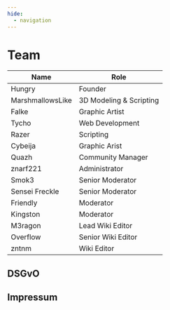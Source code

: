 ```yaml
---
hide:
  - navigation
---
```


# Team

| Name             | Role                    |
|------------------|-------------------------|
| Hungry           | Founder                 |
| MarshmallowsLike | 3D Modeling & Scripting |
| Falke            | Graphic Artist          |
| Tycho            | Web Development         |
| Razer            | Scripting               |
| Cybeija          | Graphic Arist           |
| Quazh            | Community Manager       |
| znarf221         | Administrator           |
| Smok3            | Senior Moderator        |
| Sensei Freckle   | Senior Moderator        |
| Friendly         | Moderator               |
| Kingston         | Moderator               |
| M3ragon          | Lead Wiki Editor        |
| Overflow         | Senior Wiki Editor      |
| zntnm            | Wiki Editor             |

## DSGvO

## Impressum

